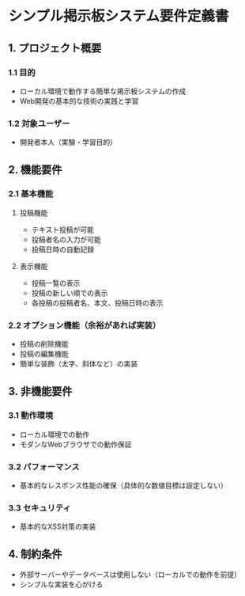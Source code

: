 # シンプル掲示板システム要件定義書

## 1. プロジェクト概要
### 1.1 目的
- ローカル環境で動作する簡単な掲示板システムの作成
- Web開発の基本的な技術の実践と学習

### 1.2 対象ユーザー
- 開発者本人（実験・学習目的）

## 2. 機能要件

### 2.1 基本機能
1. 投稿機能
   - テキスト投稿が可能
   - 投稿者名の入力が可能
   - 投稿日時の自動記録

2. 表示機能
   - 投稿一覧の表示
   - 投稿の新しい順での表示
   - 各投稿の投稿者名、本文、投稿日時の表示

### 2.2 オプション機能（余裕があれば実装）
- 投稿の削除機能
- 投稿の編集機能
- 簡単な装飾（太字、斜体など）の実装

## 3. 非機能要件

### 3.1 動作環境
- ローカル環境での動作
- モダンなWebブラウザでの動作保証

### 3.2 パフォーマンス
- 基本的なレスポンス性能の確保（具体的な数値目標は設定しない）

### 3.3 セキュリティ
- 基本的なXSS対策の実装

## 4. 制約条件
- 外部サーバーやデータベースは使用しない（ローカルでの動作を前提）
- シンプルな実装を心がける